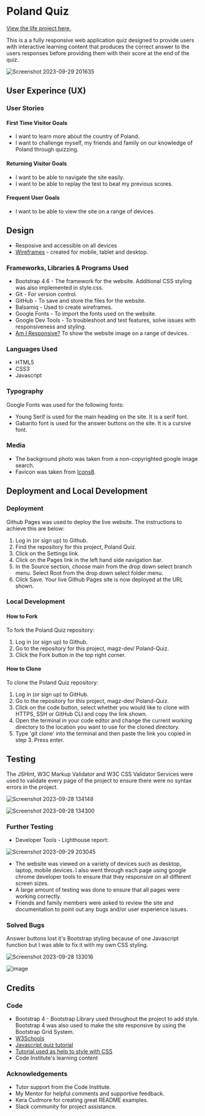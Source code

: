 # Poland Quiz
[View the life project here.](https://magz-dev.github.io/Poland-Quiz/)

This is a a fully responsive web application quiz designed to provide users with interactive learning content that produces the correct answer to the users responses before providing them with their score at the end of the quiz.

![Screenshot 2023-09-29 201635](https://github.com/magz-dev/Poland-Quiz/assets/97630146/5eb6f50b-4da3-48fb-b84c-3a06df59b891)


## User Experince (UX)
### User Stories
#### First Time Visitor Goals
* I want to learn more about the country of Poland.
* I want to challenge myself, my friends and family on our knowledge of Poland through quizzing. 
  
#### Returning Visitor Goals
* I want to be able to navigate the site easily.
* I want to be able to replay the test to beat my previous scores. 
  
#### Frequent User Goals
* I want to be able  to view the site on a range of devices.

## Design
* Resposive and accessible on all devices
* [Wireframes](https://github.com/magz-dev/Poland-Quiz/files/12767684/Poland-Quiz.pdf) - created for mobile, tablet and desktop.
  
### Frameworks, Libraries & Programs Used
* Bootstrap 4.6 - The framework for the website. Additional CSS styling was also implemented in style.css.
* Git -  For version control.
* GitHub -  To save and store the files for the website.
* Balsamiq - Used to create wireframes.
* Google Fonts - To import the fonts used on the website.
* Google Dev Tools - To troubleshoot and test features, solve issues with responsiveness and styling.
* [Am I Responsive?](https://ui.dev/amiresponsive) To show the website image on a range of devices.
  
### Languages Used
* HTML5
* CSS3
* Javascript

### Typography
Google Fonts was used for the following fonts:
* Young Serif is used for the main heading on the site. It is a serif font.
* Gabarito font is used for the answer buttons on the site. It is a cursive font.

### Media
* The background photo was taken from a non-copyrighted google image search.
* Favicon was taken from [Icons8](https://icons8.com/).

## Deployment and Local Development

### Deployment 

Github Pages was used to deploy the live website. The instructions to achieve this are below:

1. Log in (or sign up) to Github.
2. Find the repository for this project, Poland Quiz.
3. Click on the Settings link.
4. Click on the Pages link in the left hand side navigation bar.
5. In the Source section, choose main from the drop down select branch menu. Select Root from the drop down select folder menu.
6. Click Save. Your live Github Pages site is now deployed at the URL shown.

### Local Development

#### How to Fork

To fork the Poland Quiz repository:

1. Log in (or sign up) to Github.
2. Go to the repository for this project, magz-dev/ Poland-Quiz.
3. Click the Fork button in the top right corner.

#### How to Clone

To clone the Poland Quiz repository:

1. Log in (or sign up) to GitHub.
2. Go to the repository for this project, magz-dev/ Poland-Quiz.
3. Click on the code button, select whether you would like to clone with HTTPS, SSH or GitHub CLI and copy the link shown.
4. Open the terminal in your code editor and change the current working directory to the location you want to use for the cloned directory.
5. Type 'git clone' into the terminal and then paste the link you copied in step 3. Press enter.

## Testing

The JSHint, W3C Markup Validator and W3C CSS Validator Services were used to validate every page of the project to ensure there were no syntax errors in the project.

![Screenshot 2023-09-28 134148](https://github.com/magz-dev/Poland-Quiz/assets/97630146/90798581-7558-40b7-90e6-3f005e9c9922)

![Screenshot 2023-09-28 134300](https://github.com/magz-dev/Poland-Quiz/assets/97630146/7769ce94-6527-4a2d-afb5-2402da33e386)

### Further Testing

* Developer Tools - Lighthouse report:

![Screenshot 2023-09-29 203045](https://github.com/magz-dev/Poland-Quiz/assets/97630146/e077a657-f287-4239-b240-eeeb31995768)

* The website was viewed on a variety of devices such as desktop, laptop, mobile devices. I also went through each page using google chrome developer tools to ensure that they responsive on all different screen sizes.
* A large amount of testing was done to ensure that all pages were working correctly.
* Friends and family members were asked to review the site and documentation to point out any bugs and/or user experience issues.

### Solved Bugs

Answer buttons lost it's Bootstrap styling because of one Javascript function but I was able to fix it with my own CSS styling.

![Screenshot 2023-09-28 133016](https://github.com/magz-dev/Poland-Quiz/assets/97630146/25dd3f96-d687-4829-a79b-58a3183f66c6)

![image](https://github.com/magz-dev/Poland-Quiz/assets/97630146/36adb395-74d0-4c47-a2de-7c961e58d6cd)

## Credits

### Code
* Bootstrap 4 - Bootstrap Library used throughout the project to add style. Bootstrap 4 was also used to make the site responsive by using the Bootstrap Grid System.
* [W3Schools](https://www.w3schools.com/default.asp)
* [Javascript quiz tutorial ](https://www.youtube.com/watch?v=PBcqGxrr9g8&t=1196s)
* [Tutorial used as help to style with CSS](https://www.youtube.com/watch?v=PBcqGxrr9g8&t=1196s)
* Code Institute's learning content
  
### Acknowledgements
* Tutor support from the Code Institute.
* My Mentor for helpful comments and supportive feedback.
* Kera Cudmore for creating great README examples.
* Slack community for project assistance.
